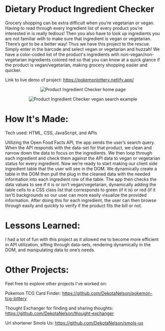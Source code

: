 # Dietary Product Ingredient Checker 
Grocery shopping can be extra difficult when you’re vegetarian or vegan. Having to read through every ingredient list of every product you’re interested in is really tedious! Then you also have to look up ingredients you are not familiar with to make sure that ingredient is vegan or vegetarian. There’s got to be a better way! Thus we have this project to the rescue. Simply enter in the barcode and select vegan or vegetarian and huzzah! We have a color-coded list of the product's ingredients with non-vegan/non-vegetarian ingredients colored red so that you can know at a quick glance if the product is vegan/vegetarian, making grocery shopping easier and quicker.

Link to live demo of project: https://pokemonlottery.netlify.app/

<p align="center">
  <img src="https://drive.google.com/uc?id=11OWPb1O5ML5x9fqeue6mfV7QmmDZqL37" alt="Product Ingredient Checker home page" />
</p>

<p align="center">
  <img src="https://drive.google.com/uc?id=11-RFJkNiCLeY8WQqpGOEfgwPxGfrAltq" alt="Product Ingredient Checker vegan search example" />
</p>

# How It's Made:
Tech used: HTML, CSS, JavaScript, and APIs

Utilizing the Open Food Facts API, the app sends the user’s search query. When the API responds with the data-set for that product, we clean and narrow down the data to focus on the ingredients. We then loop through each ingredient and check them against the API data to vegan or vegetarian status for every ingredient. Now we’re ready to start making our client side ingredient table that the user will see in the DOM. We dynamically create a table in the DOM then pull the plug in the cleaned data with the needed information into each ingredient row of the table. The app then checks the data values to see if it is or isn’t vegan/vegetarian, dynamically adding the table cells to a CSS class list that corresponds to green (if it is) or red (if it isn’t) backgrounds so our user can more easily visualize the provided information. After doing this for each ingredient, the user can then browse through easily and quickly to verify if the product fits the bill or not. 

# Lessons Learned:
I had a lot of fun with this project as it allowed me to become more efficient in API utilization, sifting through data-sets, rendering dynamically in the DOM,  and manipulating data to one’s needs.

# Other Projects:
Feel free to explore other projects I've worked on:

Pokemon TCG Card Finder: https://github.com/DekotaNelson/pokemon-tcg-lottery

Thought Exchanger for finding and sharing thoughts: https://github.com/DekotaNelson/thought-exchanger

Url shortener Smols Us: https://github.com/DekotaNelson/smols-us

